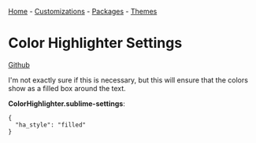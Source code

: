 [Home](https://github.com/joshwhatk/sublime-text-configuration) - [Customizations](/customizations) - [Packages](/packages) - [Themes](/themes)

# Color Highlighter Settings

[Github](https://github.com/Monnoroch/ColorHighlighter)

I'm not exactly sure if this is necessary, but this will ensure that the colors show as a filled box around the text.

**ColorHighlighter.sublime-settings**:

```
{
  "ha_style": "filled"
}
```
